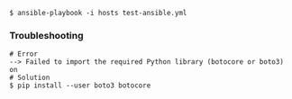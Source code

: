 ```
$ ansible-playbook -i hosts test-ansible.yml
```

### Troubleshooting
```
# Error
--> Failed to import the required Python library (botocore or boto3) on
# Solution
$ pip install --user boto3 botocore
```
